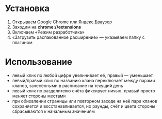 # Установка
1. Открываем Google Chrome или Яндекс.Браузер
2. Заходим на **chrome://extensions**
3. Включаем «Режим разработчика»
4. «Загрузить распакованное расширение» — указываем папку с плагином

# Использование
* левый клик по любой цифре увеличивает её, правый — уменьшает
* левый/правый клик по названию клана переключает между парами кланов, занесёнными в расписание на текущий день
* левый клик по разделителю счёта фиксирует ничью, правый просто меняет стороны местами
* при обновлении страницы или повторном заходе на неё пара кланов сохраняется и восстанавливается, но раунды, счёт и цвета стороны сбрасываются к начальным значениям
